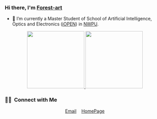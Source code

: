 ### Hi there, I'm [Forest-art](https://github.com/Forest-art)

- 🔭 I’m currently a Master Student of School of Artificial Intelligence, Optics and Electronics ([iOPEN](https://iopen.nwpu.edu.cn/)) in [NWPU](http://www.nwpu.edu.cn/).

<p align="center">
<a href="https://github.com/Forest-art">
  <img height="180em" src="https://github-readme-stats-eight-theta.vercel.app/api?username=Forest-art&show_icons=true&theme=vue-dark&include_all_commits=true&count_private=true"/>
  <img height="180em" src="https://github-readme-stats-eight-theta.vercel.app/api/top-langs/?username=Forest-art&layout=compact&langs_count=8&theme=vue-dark"/>
</a>
</p>

### 🤝🏻 &nbsp;Connect with Me

<p align="center">
  <a href="mailto:xiaochenglu1997@gmail.com">Email</a>
  &nbsp;&nbsp;
  <a href="https://Forest-art.github.io/">HomePage</a>

</p>
